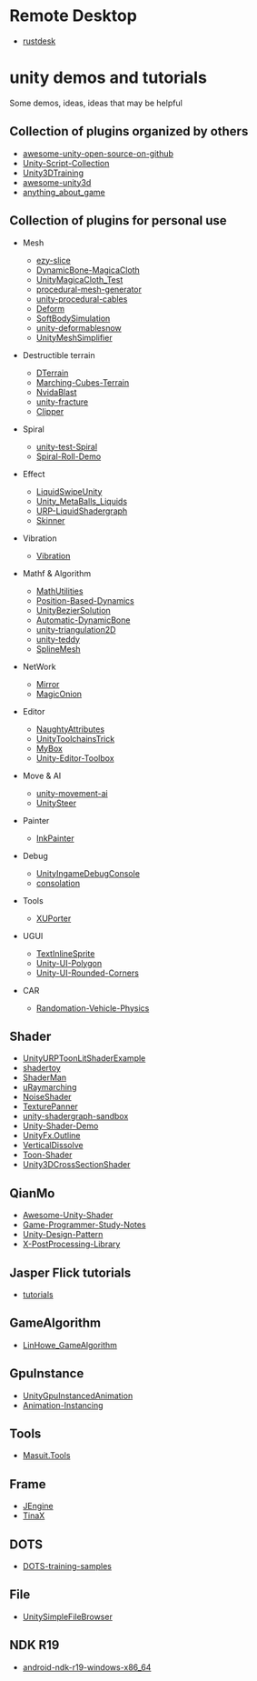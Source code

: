 # Remote Desktop
* [rustdesk](https://github.com/rustdesk/rustdesk)

# unity demos and tutorials

Some demos, ideas, ideas that may be helpful

## Collection of plugins organized by others
* [awesome-unity-open-source-on-github](https://github.com/baba-s/awesome-unity-open-source-on-github)
* [Unity-Script-Collection](https://github.com/michidk/Unity-Script-Collection)
* [Unity3DTraining](https://github.com/XINCGer/Unity3DTraining)
* [awesome-unity3d](https://github.com/insthync/awesome-unity3d)
* [anything_about_game](https://github.com/killop/anything_about_game)

## Collection of plugins for personal use
* Mesh
  * [ezy-slice](https://github.com/DavidArayan/ezy-slice)
  * [DynamicBone-MagicaCloth](https://github.com/distony970/DynamicBone-MagicaCloth)
  * [UnityMagicaCloth_Test](https://github.com/bilter1001/UnityMagicaCloth_Test)
  * [procedural-mesh-generator](https://github.com/rystills/procedural-mesh-generator)
  * [unity-procedural-cables](https://github.com/henrihanot/unity-procedural-cables)
  * [Deform](https://github.com/keenanwoodall/Deform)
  * [SoftBodySimulation](https://github.com/chrismarch/SoftBodySimulation)
  * [unity-deformablesnow](https://github.com/thnewlands/unity-deformablesnow)
  * [UnityMeshSimplifier](https://github.com/Whinarn/UnityMeshSimplifier)

* Destructible terrain
  * [DTerrain](https://github.com/Ideefixze/DTerrain)
  * [Marching-Cubes-Terrain](https://github.com/Eldemarkki/Marching-Cubes-Terrain)
  * [NvidaBlast](https://github.com/liuhuixin/NvidaBlast)
  * [unity-fracture](https://github.com/ElasticSea/unity-fracture)
  * [Clipper](https://github.com/Geri-Borbas/Clipper)
  
  
* Spiral
  * [unity-test-Spiral](https://github.com/becky3/unity-test-Spiral)
  * [Spiral-Roll-Demo](https://github.com/eray-kurtulus/Spiral-Roll-Demo)

* Effect
  * [LiquidSwipeUnity](https://github.com/FaizanDurrani/LiquidSwipeUnity)
  * [Unity_MetaBalls_Liquids](https://github.com/Nesh108/Unity_MetaBalls_Liquids)
  * [URP-LiquidShadergraph](https://github.com/aniruddhahar/URP-LiquidShadergraph)
  * [Skinner](https://github.com/keijiro/Skinner)

* Vibration
  * [Vibration](https://github.com/BenoitFreslon/Vibration)

* Mathf & Algorithm
  * [MathUtilities](https://github.com/zalo/MathUtilities)
  * [Position-Based-Dynamics](https://github.com/Scrawk/Position-Based-Dynamics)
  * [UnityBezierSolution](https://github.com/yasirkula/UnityBezierSolution)
  * [Automatic-DynamicBone](https://github.com/OneYoungMean/Automatic-DynamicBone)
  * [unity-triangulation2D](https://github.com/mattatz/unity-triangulation2D)
  * [unity-teddy](https://github.com/mattatz/unity-teddy)
  * [SplineMesh](https://github.com/benoit-dumas/SplineMesh)

* NetWork
  * [Mirror](https://github.com/vis2k/Mirror)
  * [MagicOnion](https://github.com/Cysharp/MagicOnion)

* Editor
  * [NaughtyAttributes](https://github.com/dbrizov/NaughtyAttributes)
  * [UnityToolchainsTrick](https://github.com/XINCGer/UnityToolchainsTrick)
  * [MyBox](https://github.com/Deadcows/MyBox)
  * [Unity-Editor-Toolbox](https://github.com/arimger/Unity-Editor-Toolbox)

* Move & AI
  * [unity-movement-ai](https://github.com/sturdyspoon/unity-movement-ai)
  * [UnitySteer](https://github.com/ricardojmendez/UnitySteer)

* Painter
  * [InkPainter](https://github.com/EsProgram/InkPainter)

* Debug
  * [UnityIngameDebugConsole](https://github.com/yasirkula/UnityIngameDebugConsole)
  * [consolation](https://github.com/mminer/consolation)

* Tools 
  * [XUPorter](https://github.com/onevcat/XUPorter)

* UGUI
  * [TextInlineSprite](https://github.com/coding2233/TextInlineSprite)
  * [Unity-UI-Polygon](https://github.com/CiaccoDavide/Unity-UI-Polygon)
  * [Unity-UI-Rounded-Corners](https://github.com/kirevdokimov/Unity-UI-Rounded-Corners)

* CAR 
  * [Randomation-Vehicle-Physics](https://github.com/JustInvoke/Randomation-Vehicle-Physics)

## Shader
* [UnityURPToonLitShaderExample](https://github.com/ColinLeung-NiloCat/UnityURPToonLitShaderExample)
* [shadertoy](https://www.shadertoy.com/)
* [ShaderMan](https://github.com/smkplus/ShaderMan)
* [uRaymarching](https://github.com/hecomi/uRaymarching)
* [NoiseShader](https://github.com/keijiro/NoiseShader)
* [TexturePanner](https://github.com/AdultLink/TexturePanner)
* [unity-shadergraph-sandbox](https://github.com/andydbc/unity-shadergraph-sandbox)
* [Unity-Shader-Demo](https://github.com/KaimaChen/Unity-Shader-Demo)
* [UnityFx.Outline](https://github.com/Arvtesh/UnityFx.Outline)
* [VerticalDissolve](https://github.com/AdultLink/VerticalDissolve)
* [Toon-Shader](https://github.com/SnutiHQ/Toon-Shader)
* [Unity3DCrossSectionShader](https://github.com/Dandarawy/Unity3DCrossSectionShader)

## QianMo
* [Awesome-Unity-Shader](https://github.com/QianMo/Awesome-Unity-Shader)
* [Game-Programmer-Study-Notes](https://github.com/QianMo/Game-Programmer-Study-Notes)
* [Unity-Design-Pattern](https://github.com/QianMo/Unity-Design-Pattern)
* [X-PostProcessing-Library](https://github.com/QianMo/X-PostProcessing-Library)

## Jasper Flick tutorials
* [tutorials](https://catlikecoding.com/unity/tutorials/)

## GameAlgorithm
* [LinHowe_GameAlgorithm](https://github.com/IceLanguage/LinHowe_GameAlgorithm)

## GpuInstance
* [UnityGpuInstancedAnimation](https://github.com/piti6/UnityGpuInstancedAnimation)
* [Animation-Instancing](https://github.com/Unity-Technologies/Animation-Instancing)

## Tools
* [Masuit.Tools](https://github.com/ldqk/Masuit.Tools)

## Frame
* [JEngine](https://github.com/JasonXuDeveloper/JEngine)
* [TinaX](https://github.com/yomunsam/tinax/)

## DOTS
* [DOTS-training-samples](https://github.com/Unity-Technologies/DOTS-training-samples)

## File
* [UnitySimpleFileBrowser](https://github.com/yasirkula/UnitySimpleFileBrowser)

## NDK R19
* [android-ndk-r19-windows-x86_64](https://dl.google.com/android/repository/android-ndk-r19-windows-x86_64.zip)
